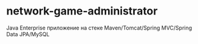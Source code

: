 # network-game-administrator
Java Enterprise приложение на стеке Maven/Tomcat/Spring MVC/Spring Data JPA/MySQL
